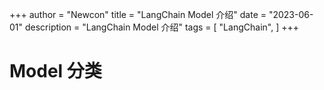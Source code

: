 +++
author = "Newcon"
title = "LangChain Model 介绍"
date = "2023-06-01"
description = "LangChain Model 介绍"
tags = [
    "LangChain",
]
+++

# Model 分类